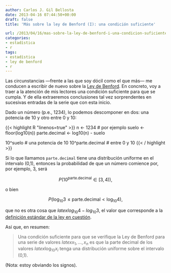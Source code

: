 ```yaml
---
author: Carlos J. Gil Bellosta
date: 2013-04-16 07:44:50+00:00
draft: false
title: 'Más sobre la ley de Benford (I): una condición suficiente'

url: /2013/04/16/mas-sobre-la-ley-de-benford-i-una-condicion-suficiente/
categories:
- estadística
- r
tags:
- estadística
- ley de benford
- r
---
```


Las circunstancias —frente a las que soy dócil como el que más— me conducen a escribir de nuevo sobre la [Ley de Benford](http://www.datanalytics.com/tag/ley-de-benford/). En concreto, voy a traer a la atención de mis lectores una condición suficiente para que se cumpla. Y de ella extraeremos conclusiones tal vez sorprendentes en sucesivas entradas de la serie que con esta inicio.

Dado un número (p.e., 1234), lo podemos descomponer en dos: una potencia de 10 y otro entre 0 y 10:

{{< highlight R "linenos=true" >}}
n <- 1234     # por ejemplo
suelo <- floor(log10(n))
parte.decimal <- log10(n) - suelo

10^suelo            # una potencia de 10
10^parte.decimal    # entre 0 y 10
{{< / highlight >}}

Si lo que llamamos `parte.decimal` tiene una distribución uniforme en el intervalo (0,1), entonces la probabilidad de que un número comience por, por ejemplo, 3, será

$$ P\left( 10^{\text{parte.decimal}} \in [3,4) \right),$$

o bien

$$ P\left( \log_{10} 3 \le \text{parte.decimal} < \log_{10} 4 \right),$$

que no es otra cosa que $latex log_{10} 4- log_{10} 3$, el valor que corresponde a la [definición estándar de la ley en cuestión](http://es.wikipedia.org/wiki/Ley_de_Benford).

Así que, en resumen:

>Una condición suficiente para que se verifique la Ley de Benford para una serie de valores $latex x_1, \dots, x_n$ es que la parte decimal de los valores $latex \log_{10} x_i$ tenga una distribución uniforme sobre el intervalo (0,1).

(Nota: estoy obviando los signos).
